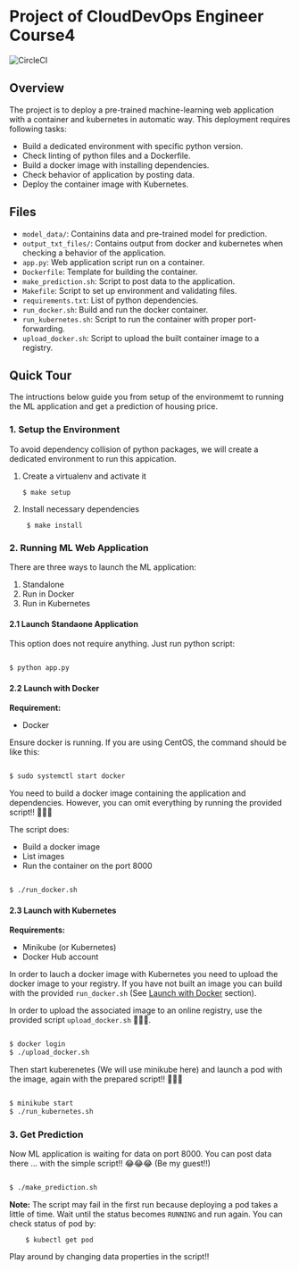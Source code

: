 # Project of CloudDevOps Engineer Course4

![CircleCI](https://img.shields.io/circleci/build/github/mshimizu-kx/project-ml-microservice-kubernetes?label=circleci)


## Overview

The project is to deploy a pre-trained machine-learning web application with a container and kubernetes in automatic way. This deployment requires following tasks:

- Build a dedicated environment with specific python version.
- Check linting of python files and a Dockerfile.
- Build a docker image with installing dependencies.
- Check behavior of application by posting data.
- Deploy the container image with Kubernetes.
  
## Files

- `model_data/`: Containins data and pre-trained model for prediction.
- `output_txt_files/`: Contains output from docker and kubernetes when checking a behavior of the application.
- `app.py`: Web application script run on a container.
- `Dockerfile`: Template for building the container.
- `make_prediction.sh`: Script to post data to the application.
- `Makefile`: Script to set up environment and validating files.
- `requirements.txt`: List of python dependencies.
- `run_docker.sh`: Build and run the docker container.
- `run_kubernetes.sh`: Script to run the container with proper port-forwarding.
- `upload_docker.sh`: Script to upload the built container image to a registry.

## Quick Tour

The intructions below guide you from setup of the environmemt to running the ML application and get a prediction of housing price.

### 1. Setup the Environment

To avoid dependency collision of python packages, we will create a dedicated environment to run this appication.

1.  Create a virtualenv and activate it

        $ make setup

2. Install necessary dependencies

        $ make install

### 2. Running ML Web Application

There are three ways to launch the ML application:

1. Standalone
2. Run in Docker
3. Run in Kubernetes

#### 2.1 Launch Standaone Application

This option does not require anything. Just run python script:

```bash

$ python app.py

```

#### 2.2 Launch with Docker

**Requirement:**

- Docker

Ensure docker is running. If you are using CentOS, the command should be like this:

```bash

$ sudo systemctl start docker

```

You need to build a docker image containing the application and dependencies. However, you can omit everything by running the provided script!! 🍕🍕🍕

The script does:

- Build a docker image
- List images
- Run the container on the port 8000

```bash

$ ./run_docker.sh

```

#### 2.3 Launch with Kubernetes

**Requirements:**

- Minikube (or Kubernetes)
- Docker Hub account

In order to lauch a docker image with Kubernetes you need to upload the docker image to your registry. If you have not built an image you can build with the provided `run_docker.sh` (See [Launch with Docker](#22-launch-with-docker) section).

In order to upload the associated image to an online registry, use the provided script `upload_docker.sh` 🍟🍟🍟.

```bash

$ docker login
$ ./upload_docker.sh

```

Then start kuberenetes (We will use minikube here) and launch a pod with the image, again with the prepared script!! 🍔🍔🍔

```bash

$ minikube start
$ ./run_kubernetes.sh

```

### 3. Get Prediction

Now ML application is waiting for data on port 8000. You can post data there ... with the simple script!! 😂😂😂 (Be my guest!!)

```bash

$ ./make_prediction.sh

```

**Note:** The script may fail in the first run because deploying a pod takes a little of time. Wait until the status becomes `RUNNING` and run again. You can check status of pod by:
        
        $ kubectl get pod
        

Play around by changing data properties in the script!!
